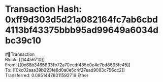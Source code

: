 
Transaction Hash: 0xff9d303d5d21a082164fc7ab6cbd4113bf43375bbb95ad99649a6034dbc39c10
====================================================================================
  
#💸Transaction  
Block: [[14456710]]  
From: [[0x68b3465833fb72a70ecdf485e0e4c7bd8665fc45]]  
To: [[0xc02aaa39b223fe8d0a0e5c4f27ead9083c756cc2]]  
Transferred: 0.08514478011592719 Ether